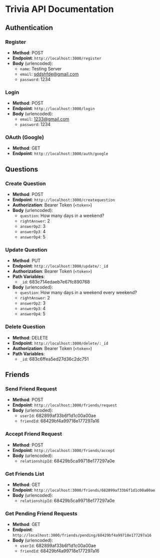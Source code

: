 # Trivia API Documentation

## Authentication

### Register
- **Method**: POST
- **Endpoint**: `http://localhost:3000/register`
- **Body** (urlencoded):
  - `name`: Testing Server
  - `email`: sddshfde@gmail.com
  - `password`: 1234

### Login
- **Method**: POST
- **Endpoint**: `http://localhost:3000/login`
- **Body** (urlencoded):
  - `email`: 1233@gmail.com
  - `password`: 1234

### OAuth (Google)
- **Method**: GET
- **Endpoint**: `http://localhost:3000/auth/google`

## Questions

### Create Question
- **Method**: POST
- **Endpoint**: `http://localhost:3000/createquestion`
- **Authorization**: Bearer Token (`<token>`)
- **Body** (urlencoded):
  - `question`: How many days in a weekend?
  - `rightAnswer`: 2
  - `answerOp2`: 3
  - `answerOp3`: 4
  - `answerOp4`: 5

### Update Question
- **Method**: PUT
- **Endpoint**: `http://localhost:3000/update/:_id`
- **Authorization**: Bearer Token (`<token>`)
- **Path Variables**:
  - `_id`: 683c714edaeb7e67fc890768
- **Body** (urlencoded):
  - `question`: How many days in a weekend every weekend?
  - `rightAnswer`: 2
  - `answerOp2`: 3
  - `answerOp3`: 4
  - `answerOp4`: 5

### Delete Question
- **Method**: DELETE
- **Endpoint**: `http://localhost:3000/delete/:_id`
- **Authorization**: Bearer Token (`<token>`)
- **Path Variables**:
  - `_id`: 683c6ffea5ed27d36c2dc751

## Friends

### Send Friend Request
- **Method**: POST
- **Endpoint**: `http://localhost:3000/friends/request`
- **Body** (urlencoded):
  - `userId`: 682899af33b6f1d1c00a00ae
  - `friendId`: 68429bf4a99718e177297a16

### Accept Friend Request
- **Method**: POST
- **Endpoint**: `http://localhost:3000/friends/accept`
- **Body** (urlencoded):
  - `relationshipId`: 68429b5ca99718e177297a0e

### Get Friends List
- **Method**: GET
- **Endpoint**: `http://localhost:3000/friends/682899af33b6f1d1c00a00ae`
- **Body** (urlencoded):
  - `relationshipId`: 68429b5ca99718e177297a0e

### Get Pending Friend Requests
- **Method**: GET
- **Endpoint**: `http://localhost:3000/friends/pending/68429bf4a99718e177297a16`
- **Body** (urlencoded):
  - `userId`: 682899af33b6f1d1c00a00ae
  - `friendId`: 68429bf4a99718e177297a16
